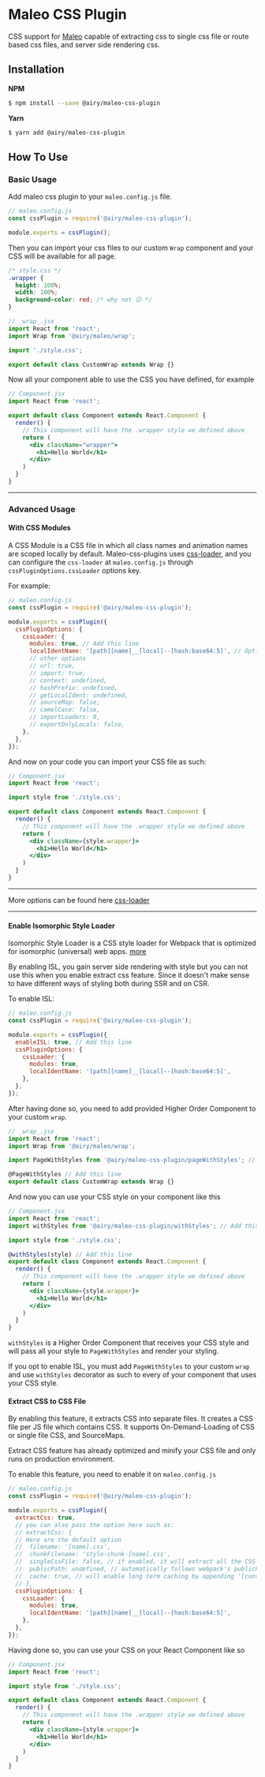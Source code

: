 # Maleo CSS Plugin

CSS support for [Maleo](https://github.com/airyrooms/maleo.js) capable of extracting css to single css file or route based css files, and server side rendering css.

## Installation
**NPM**
```bash
$ npm install --save @airy/maleo-css-plugin
```
**Yarn**
```bash
$ yarn add @airy/maleo-css-plugin
```

## How To Use

### Basic Usage
Add maleo css plugin to your `maleo.config.js` file.
```javascript
// maleo.config.js
const cssPlugin = require('@airy/maleo-css-plugin');

module.exports = cssPlugin();
```

Then you can import your css files to our custom `Wrap` component and your CSS will be available for all page.

```css
/* style.css */
.wrapper {
  height: 100%;
  width: 100%;
  background-color: red; /* why not 😉 */
}
```

```jsx
// _wrap_.jsx
import React from 'react';
import Wrap from '@airy/maleo/wrap';

import './style.css';

export default class CustomWrap extends Wrap {}
```

Now all your component able to use the CSS you have defined, for example
```jsx
// Component.jsx
import React from 'react';

export default class Component extends React.Component {
  render() {
    // This component will have the .wrapper style we defined above
    return (
      <div className="wrapper">
        <h1>Hello World</h1>
      </div>
    )
  }
}
```

---

### Advanced Usage

#### With CSS Modules
A CSS Module is a CSS file in which all class names and animation names are scoped locally by default. Maleo-css-plugins uses [css-loader](https://github.com/webpack-contrib/css-loader), and you can configure the `css-loader` at `maleo.config.js` through `cssPluginOptions.cssLoader` options key.

For example:
```javascript
// maleo.config.js
const cssPlugin = require('@airy/maleo-css-plugin');

module.exports = cssPlugin({
  cssPluginOptions: {
    cssLoader: {
      modules: true, // Add this line
      localIdentName: '[path][name]__[local]--[hash:base64:5]', // Optional default: '[hash:base64]'
      // other options
      // url: true,
      // import: true,
      // context: undefined,
      // hashPrefix: undefined,
      // getLocalIdent: undefined,
      // sourceMap: false,
      // camelCase: false,
      // importLoaders: 0,
      // exportOnlyLocals: false,
    },
  },
});
```

And now on your code you can import your CSS file as such:
```jsx
// Component.jsx
import React from 'react';

import style from './style.css';

export default class Component extends React.Component {
  render() {
    // This component will have the .wrapper style we defined above
    return (
      <div className={style.wrapper}>
        <h1>Hello World</h1>
      </div>
    )
  }
}
```

---
More options can be found here [css-loader](https://github.com/webpack-contrib/css-loader#options)

---

#### Enable Isomorphic Style Loader
Isomorphic Style Loader is a CSS style loader for Webpack that is optimized for isomorphic (universal) web apps. [more](https://github.com/kriasoft/isomorphic-style-loader)

By enabling ISL, you gain server side rendering with style but you can not use this when you enable extract css feature. Since it doesn't make sense to have different ways of styling both during SSR and on CSR.

To enable ISL:
```javascript
// maleo.config.js
const cssPlugin = require('@airy/maleo-css-plugin');

module.exports = cssPlugin({
  enableISL: true, // Add this line
  cssPluginOptions: {
    cssLoader: {
      modules: true,
      localIdentName: '[path][name]__[local]--[hash:base64:5]',
    },
  },
});
```

After having done so, you need to add provided Higher Order Component to your custom `wrap`.

```jsx
// _wrap_.jsx
import React from 'react';
import Wrap from '@airy/maleo/wrap';

import PageWithStyles from '@airy/maleo-css-plugin/pageWithStyles'; // Add this line

@PageWithStyles // Add this line
export default class CustomWrap extends Wrap {}
```

And now you can use your CSS style on your component like this

```jsx
// Component.jsx
import React from 'react';
import withStyles from '@airy/maleo-css-plugin/withStyles'; // Add this line

import style from './style.css';

@withStyles(style) // Add this line
export default class Component extends React.Component {
  render() {
    // This component will have the .wrapper style we defined above
    return (
      <div className={style.wrapper}>
        <h1>Hello World</h1>
      </div>
    )
  }
}
```

`withStyles` is a Higher Order Component that receives your CSS style and will pass all your style to `PageWithStyles` and render your styling.

If you opt to enable ISL, you must add `PageWithStyles` to your custom `wrap` and use `withStyles` decorator as such to every of your component that uses your CSS style.

#### Extract CSS to CSS File
By enabling this feature, it extracts CSS into separate files. It creates a CSS file per JS file which contains CSS. It supports On-Demand-Loading of CSS or single file CSS, and SourceMaps.

Extract CSS feature has already optimized and minify your CSS file and only runs on production environment.

To enable this feature, you need to enable it on `maleo.config.js`
```javascript
// maleo.config.js
const cssPlugin = require('@airy/maleo-css-plugin');

module.exports = cssPlugin({
  extractCss: true,
  // you can also pass the option here such as:
  // extractCss: {
  // Here are the default option
  //  filename: '[name].css',
  //  chunkFilename: 'style-chunk-[name].css',
  //  singleCssFile: false, // if enabled, it will extract all the CSS files into single css file
  //  publicPath: undefined, // automatically follows webpack's publicPath if set undefined
  //  cache: true, // will enable long term caching by appending '[contenthash]' to filename and chunkFilename
  // },
  cssPluginOptions: {
    cssLoader: {
      modules: true,
      localIdentName: '[path][name]__[local]--[hash:base64:5]',
    },
  },
});
```

Having done so, you can use your CSS on your React Component like so
```jsx
// Component.jsx
import React from 'react';

import style from './style.css';

export default class Component extends React.Component {
  render() {
    // This component will have the .wrapper style we defined above
    return (
      <div className={style.wrapper}>
        <h1>Hello World</h1>
      </div>
    )
  }
}
```

